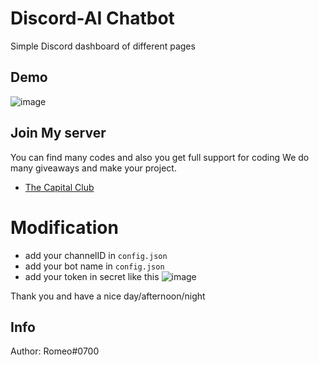 # Discord-AI Chatbot
Simple Discord dashboard of different pages
## Demo
![image](https://user-images.githubusercontent.com/74746579/121192690-e6e9f100-c88c-11eb-96f2-806958010453.png)

## Join My server 
You can find many codes and also you get full support for coding
We do many giveaways and make your project.
- [The Capital Club](https://discord.gg/gU7XAxTpX5)

# Modification
- add your channelID in `config.json`
- add your bot name in `config.json`
- add your token in secret like this 
![image](https://user-images.githubusercontent.com/74746579/121193103-46480100-c88d-11eb-9e9f-db68dbb5f33a.png)


Thank you and have a nice day/afternoon/night

## Info

Author: Romeo#0700

